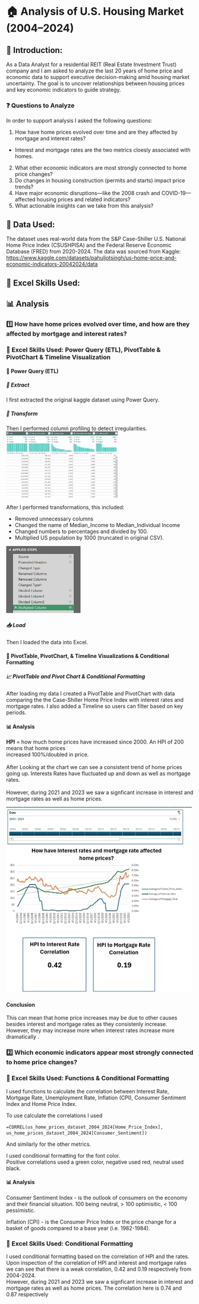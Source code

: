 # 🏠 Analysis of U.S. Housing Market (2004–2024)

## 👋 Introduction:
As a Data Analyst for a residential REIT (Real Estate Investment Trust) company and I am asked to analyze the last 20 years of home price and economic data to support executive decision-making amid housing market uncertainty. The goal is to uncover relationships between housing prices and key economic indicators to guide strategy.

### ❓ Questions to Analyze
In order to support analysis I asked the following questions: 
1. How have home prices evolved over time and are they affected by mortgage and interest rates?
- Interest and mortgage rates are the two metrics cloesly associated with homes. 
2. What other economic indicators are most strongly connected to home price changes?
3. Do changes in housing construction (permits and starts) impact price trends?
4. Have major economic disruptions—like the 2008 crash and COVID-19—affected housing prices and related indicators?
5. What actionable insights can we take from this analysis?

## 💾 Data Used:

The dataset uses real-world data from the S&P Case-Shiller U.S. National Home Price Index (CSUSHPISA) and 
the Federal Reserve Economic Database (FRED) from 2020-2024. 
The data was sourced from Kaggle: https://www.kaggle.com/datasets/pahuljotsingh/us-home-price-and-economic-indicators-20042024/data

## 🔧 Excel Skills Used:


## 📊 Analysis

### 1️⃣ How have home prices evolved over time, and how are they affected by mortgage and interest rates?


### 🔧 Excel Skills Used: Power Query (ETL), PivotTable & PivotChart & Timeline Visualization

#### 🧲 Power Query (ETL)

##### 🧲 Extract
I first extracted the original kaggle dataset using Power Query.

##### 🔄 Transform
Then I performed column profiling to detect irregularities. <br/>
<img src="/Resources/Question%201%20Resources/2.%20Column%20Profiling.png" alt="2. Column Profiling" width="300"/>

After I performed transformations, this included:
- Removed unnecessary columns
- Changed the name of Median_Income to Median_Individual Income
- Changed numbers to percentages and divided by 100.
- Multiplied US population by 1000 (truncated in original CSV).

<img src="/Resources/Question%201%20Resources/3.%20Transormations.png" alt="3. Transformations" width="200" />

##### 📥 Load
Then I loaded the data into Excel.

#### 🧲 PivotTable, PivotChart, & Timeline Visualizations & Conditional Formatting

##### 📈 PivotTable and Pivot Chart & Conditional Formatting
After loading my data I created a PivotTable and PivotChart with data comparing the the Case-Shiller Home Price Index with interest rates and mortgage rates. 
I also added a Timeline so users can filter based on key periods.

#### 📊 Analysis
**HPI** = how much home prices have increased since 2000. An HPI of 200 means that home prices <br/> 
increased 100%/doubled in price. <br/> <br/>
After Looking at the chart we can see a consistent trend of home prices going up. Interests Rates have fluctuated up and down as well as mortgage rates. <br/><br/>
However, during 2021 and 2023 we saw a signficant increase in interest and mortgage rates as well as home prices. <br/>

<img src="/Resources/Question%201%20Resources/7.%20Q1%20Dashboard.png" alt="7. Q1 Dashboard" width="500" height="500"/>

#### Conclusion
This can mean that home price increases may be due to other causes besides interest and mortgage rates as they consistenly increase.<br/>
However, they may increase more when interest rates increase more dramatically . <br/>

### 2️⃣  Which economic indicators appear most strongly connected to home price changes?
### 🔧 Excel Skills Used: Functions & Conditional Formatting

I used functions to calculate the correlation between Interest Rate, Mortgage Rate, Unemployment Rate, Inflation (CPI), Consumer Sentiment Index and Home Price Index.

To use calculate the correlations I used 
```
=CORREL(us_home_prices_dataset_2004_2024[Home_Price_Index],
us_home_prices_dataset_2004_2024[Consumer_Sentiment])
```

And similarly for the other metrics.

I used conditional formatting for the font color. <br/>
Positive correlations used a green color, negative used red, neutral used black.





#### 📊 Analysis

Consumer Sentiment Index - is the outlook of consumers on the economy and their financial situation. 100 being neutral, > 100 optimisitic, < 100 pessimistic.

Inflation (CPI) - is the Consumer Price Index or the price change for a basket of goods compared to a base year (i.e. 1982-1984).


### 🔧 Excel Skills Used: Conditional Formatting

I used conditional formatting based on the correlation of HPI and the rates.
Upon inspection of the correlation of HPI and interest and mortgage rates we can see that there is a weak correlation, 0.42 and 0.19 respectively from 2004-2024. <br/>
However, during 2021 and 2023 we saw a signficant increase in interest and mortgage rates as well as home prices. The correlation here is 0.74 and 0.87 respectively <br/>

